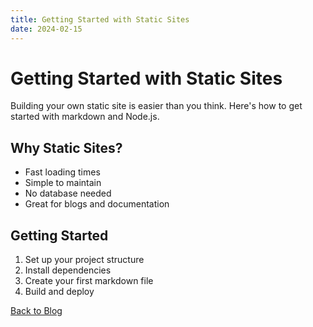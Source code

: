 ```yaml
---
title: Getting Started with Static Sites
date: 2024-02-15
---
```


# Getting Started with Static Sites

Building your own static site is easier than you think. Here's how to get started with markdown and Node.js.

## Why Static Sites?

- Fast loading times
- Simple to maintain
- No database needed
- Great for blogs and documentation

## Getting Started

1. Set up your project structure
2. Install dependencies
3. Create your first markdown file
4. Build and deploy

[Back to Blog](../blog.html) 
